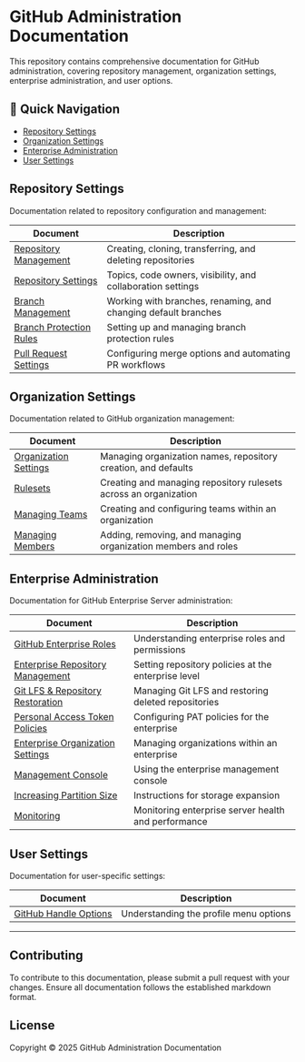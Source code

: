 # GitHub Administration Documentation

This repository contains comprehensive documentation for GitHub administration, covering repository management, organization settings, enterprise administration, and user options.

## 📌 Quick Navigation

- [Repository Settings](#repository-settings)
- [Organization Settings](#organization-settings)
- [Enterprise Administration](#enterprise-administration)
- [User Settings](#user-settings)

## Repository Settings

Documentation related to repository configuration and management:

| Document | Description |
|----------|-------------|
| [Repository Management](docs/Repository/REPOSITORY_MANAGEMENT.md) | Creating, cloning, transferring, and deleting repositories |
| [Repository Settings](docs/Repository/REPOSITORY_SETTINGS.md) | Topics, code owners, visibility, and collaboration settings |
| [Branch Management](docs/Repository/BRANCH_MANAGEMENT.md) | Working with branches, renaming, and changing default branches |
| [Branch Protection Rules](docs/Repository/BRANCH_PROTECTION_RULES.md) | Setting up and managing branch protection rules |
| [Pull Request Settings](docs/Repository/PULLREQUEST_SETTINGS.md) | Configuring merge options and automating PR workflows |

## Organization Settings

Documentation related to GitHub organization management:

| Document | Description |
|----------|-------------|
| [Organization Settings](docs/Organizations/ORGANIZATION_SETTINGS.md) | Managing organization names, repository creation, and defaults |
| [Rulesets](docs/Organizations/RULESETS.md) | Creating and managing repository rulesets across an organization |
| [Managing Teams](docs/Organizations/MANAGE_TEAMS.md) | Creating and configuring teams within an organization |
| [Managing Members](docs/Organizations/MANAGE_MEMBERS.md) | Adding, removing, and managing organization members and roles |

## Enterprise Administration

Documentation for GitHub Enterprise Server administration:

| Document | Description |
|----------|-------------|
| [GitHub Enterprise Roles](docs/Enterprise/GITHUB_ENTERPRISE_ROLES.md) | Understanding enterprise roles and permissions |
| [Enterprise Repository Management](docs/Enterprise/ENTERPRISE_REPOSITORY_MANAGEMENT_POLICIES.md) | Setting repository policies at the enterprise level |
| [Git LFS & Repository Restoration](docs/Enterprise/ENTERPRISE_REPO_LFS_RESTORATION_SETTINGS.md) | Managing Git LFS and restoring deleted repositories |
| [Personal Access Token Policies](docs/Enterprise/ENTERPRISE_PERSONAL_ACCESS_TOKEN.md) | Configuring PAT policies for the enterprise |
| [Enterprise Organization Settings](docs/Enterprise/ENTERPRISE_ORGANIZATION_SETTINGS.md) | Managing organizations within an enterprise |
| [Management Console](docs/Enterprise/ENTERPRISE_MANAGEMENT_CONSOLE.md) | Using the enterprise management console |
| [Increasing Partition Size](docs/Enterprise/ENTERPRISE_INCREASING%20PARTITION.md) | Instructions for storage expansion |
| [Monitoring](docs/Enterprise/ENTEPRISE_MONITORING.md) | Monitoring enterprise server health and performance |

## User Settings

Documentation for user-specific settings:

| Document | Description |
|----------|-------------|
| [GitHub Handle Options](docs/GITHUB_HANDLE_OPTION.md) | Understanding the profile menu options |

---

## Contributing

To contribute to this documentation, please submit a pull request with your changes. Ensure all documentation follows the established markdown format.

## License

Copyright © 2025 GitHub Administration Documentation